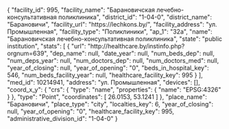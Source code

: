 {
    "facility_id": 995,
    "facility_name": "Барановичская лечебно-консультативная поликлиника",
    "district_id": "1-04-0",
    "district_name": "Барановичи",
    "facility_url": "https:\/\/lechkons.by\/",
    "facility_address": "ул. Промышленная",
    "facility_type": "Поликлиники",
    "ap_1": "32а",
    "name": "Барановичская лечебно-консультативная поликлиника",
    "state": "public institution",
    "stats": [
        {
            "url": "http:\/\/healthcare.by\/instinfo.php?orgnum=639",
            "dep_name": null,
            "date_year": null,
            "num_beds_dep": null,
            "num_deps_year": null,
            "num_doctors_dep": null,
            "num_doctors_med": null,
            "year_of_closing": null,
            "year_of_opening": "0",
            "beds_in_hospital_key": 546,
            "num_beds_facility_year": null,
            "healthcare_facility_key": 995
        }
    ],
    "med_id": 10214941,
    "address": "ул. Промышленная",
    "devices": [],
    "coord_x_y": {
        "crs": {
            "type": "name",
            "properties": {
                "name": "EPSG:4326"
            }
        },
        "type": "Point",
        "coordinates": [
            26.0153,
            53.1241
        ]
    },
    "place_name": "Барановичи",
    "place_type": "city",
    "localties_key": 6,
    "year_of_closing": null,
    "year_of_opening": "0",
    "healthcare_facility_key": 995,
    "administrative_division_id": "1-04-0"
}